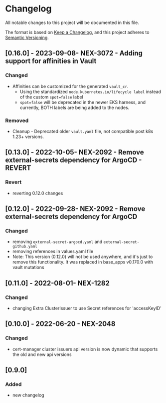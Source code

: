 # Changelog
All notable changes to this project will be documented in this file.

The format is based on [Keep a Changelog](https://keepachangelog.com/en/1.0.0/),
and this project adheres to [Semantic Versioning](https://semver.org/spec/v2.0.0.html).

## [0.16.0] - 2023-09-08- NEX-3072 - Adding support for affinities in Vault
### Changed
- Affinities can be customized for the generated `vault_cr`. 
  - Using the standardized `node.kubernetes.io/lifecycle label` instead of the custom `spot=false` label
  - `spot=false` will be deprecated in the newer EKS harness, and currently, BOTH labels are being added to the nodes.
### Removed 
- Cleanup - Deprecated older `vault.yaml` file, not compatible post k8s 1.23+ versions.

## [0.13.0] - 2022-10-05- NEX-2092 - Remove external-secrets dependency for ArgoCD - REVERT
### Revert
- reverting 0.12.0 changes

## [0.12.0] - 2022-09-28- NEX-2092 - Remove external-secrets dependency for ArgoCD
### Changed
- removing `external-secret-argocd.yaml` and `external-secret-github.yaml`
- removing references in values.yaml file
- Note: This version (0.12.0) will not be used anywhere, and it's just to remove this functionality. It was replaced in base_apps v0.170.0 with vault mutations

## [0.11.0] - 2022-08-01- NEX-1282
### Changed
- changing Extra ClusterIssuer to use Secret references for 'accessKeyID'

## [0.10.0] - 2022-06-20 - NEX-2048
### Changed
- cert-manager cluster issuers api version is now dynamic that supports the old and new api versions

## [0.9.0] 
### Added
- new changelog
